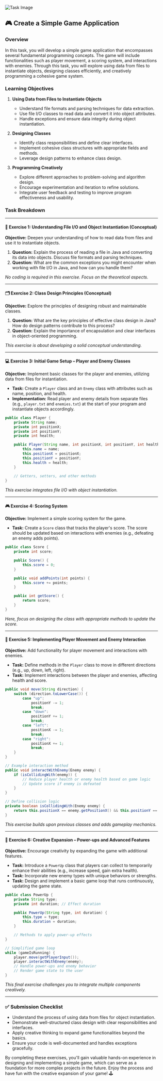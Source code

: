 ![Task Image](https://oaidalleapiprodscus.blob.core.windows.net/private/org-asPC5Skb6EoE1i324HhdGnV1/user-4VyHdJuNDsg3rdcmO7ghXoi2/img-BvcE5UmLWQB3kELNpWk4CvfZ.png?st=2024-11-01T13%3A21%3A15Z&se=2024-11-01T15%3A21%3A15Z&sp=r&sv=2024-08-04&sr=b&rscd=inline&rsct=image/png&skoid=d505667d-d6c1-4a0a-bac7-5c84a87759f8&sktid=a48cca56-e6da-484e-a814-9c849652bcb3&skt=2024-11-01T01%3A25%3A08Z&ske=2024-11-02T01%3A25%3A08Z&sks=b&skv=2024-08-04&sig=vhHcLJe00dtcYWTAsFIO/e6XUrfyJNuo6II7wASvbQU%3D)

## 🎮 Create a Simple Game Application

### Overview

In this task, you will develop a simple game application that encompasses several fundamental programming concepts. The game will include functionalities such as player movement, a scoring system, and interactions with enemies. Through this task, you will explore using data from files to instantiate objects, designing classes efficiently, and creatively programming a cohesive game system.

### Learning Objectives

1. **Using Data from Files to Instantiate Objects**
   - Understand file formats and parsing techniques for data extraction.
   - Use file I/O classes to read data and convert it into object attributes.
   - Handle exceptions and ensure data integrity during object instantiation.

2. **Designing Classes**
   - Identify class responsibilities and define clear interfaces.
   - Implement cohesive class structures with appropriate fields and methods.
   - Leverage design patterns to enhance class design.

3. **Programming Creatively**
   - Explore different approaches to problem-solving and algorithm design.
   - Encourage experimentation and iteration to refine solutions.
   - Integrate user feedback and testing to improve program effectiveness and usability.

### Task Breakdown

---

#### 🌱 Exercise 1: Understanding File I/O and Object Instantiation (Conceptual)

**Objective:** Deepen your understanding of how to read data from files and use it to instantiate objects.

1. **Question:** Explain the process of reading a file in Java and converting its data into objects. Discuss file formats and parsing techniques.
2. **Question:** What are the common exceptions you might encounter when working with file I/O in Java, and how can you handle them?

*No coding is required in this exercise. Focus on the theoretical aspects.*

---

#### 🗂️ Exercise 2: Class Design Principles (Conceptual)

**Objective:** Explore the principles of designing robust and maintainable classes.

1. **Question:** What are the key principles of effective class design in Java? How do design patterns contribute to this process?
2. **Question:** Explain the importance of encapsulation and clear interfaces in object-oriented programming.

*This exercise is about developing a solid conceptual understanding.*

---

#### 💻 Exercise 3: Initial Game Setup – Player and Enemy Classes

**Objective:** Implement basic classes for the player and enemies, utilizing data from files for instantiation.

- **Task:** Create a `Player` class and an `Enemy` class with attributes such as name, position, and health.
- **Implementation:** Read player and enemy details from separate files (e.g., `player.txt` and `enemies.txt`) at the start of your program and instantiate objects accordingly.
  
```java
public class Player {
    private String name;
    private int positionX;
    private int positionY;
    private int health;

    public Player(String name, int positionX, int positionY, int health) {
        this.name = name;
        this.positionX = positionX;
        this.positionY = positionY;
        this.health = health;
    }
    
    // Getters, setters, and other methods
}
```

*This exercise integrates file I/O with object instantiation.*

---

#### 🎮 Exercise 4: Scoring System

**Objective:** Implement a simple scoring system for the game.

- **Task:** Create a `Score` class that tracks the player's score. The score should be updated based on interactions with enemies (e.g., defeating an enemy adds points).
  
```java
public class Score {
    private int score;

    public Score() {
        this.score = 0;
    }

    public void addPoints(int points) {
        this.score += points;
    }

    public int getScore() {
        return score;
    }
}
```

*Here, focus on designing the class with appropriate methods to update the score.*

---

#### 🧩 Exercise 5: Implementing Player Movement and Enemy Interaction

**Objective:** Add functionality for player movement and interactions with enemies.

- **Task:** Define methods in the `Player` class to move in different directions (e.g., up, down, left, right).
- **Task:** Implement interactions between the player and enemies, affecting health and score.

```java
public void move(String direction) {
    switch (direction.toLowerCase()) {
        case "up":
            positionY -= 1;
            break;
        case "down":
            positionY += 1;
            break;
        case "left":
            positionX -= 1;
            break;
        case "right":
            positionX += 1;
            break;
    }
}

// Example interaction method
public void interactWithEnemy(Enemy enemy) {
    if (isCollidingWith(enemy)) {
        // Reduce player health or enemy health based on game logic
        // Update score if enemy is defeated
    }
}

// Define collision logic
private boolean isCollidingWith(Enemy enemy) {
    return this.positionX == enemy.getPositionX() && this.positionY == enemy.getPositionY();
}
```

*This exercise builds upon previous classes and adds gameplay mechanics.*

---

#### 🎨 Exercise 6: Creative Expansion – Power-ups and Advanced Features

**Objective:** Encourage creativity by expanding the game with additional features.

- **Task:** Introduce a `PowerUp` class that players can collect to temporarily enhance their abilities (e.g., increase speed, gain extra health).
- **Task:** Incorporate new enemy types with unique behaviors or strengths.
- **Task:** Design and implement a basic game loop that runs continuously, updating the game state.

```java
public class PowerUp {
    private String type;
    private int duration; // Effect duration

    public PowerUp(String type, int duration) {
        this.type = type;
        this.duration = duration;
    }

    // Methods to apply power-up effects
}

// Simplified game loop
while (gameIsRunning) {
    player.move(getPlayerInput());
    player.interactWithEnemy(enemy);
    // Handle power-ups and enemy behavior
    // Render game state to the user
}
```

*This final exercise challenges you to integrate multiple components creatively.*

---

### ✅ Submission Checklist

- Understand the process of using data from files for object instantiation.
- Demonstrate well-structured class design with clear responsibilities and interfaces.
- Apply creative thinking to expand game functionalities beyond the basics.
- Ensure your code is well-documented and handles exceptions gracefully.

By completing these exercises, you'll gain valuable hands-on experience in designing and implementing a simple game, which can serve as a foundation for more complex projects in the future. Enjoy the process and have fun with the creative expansion of your game! 🕹️